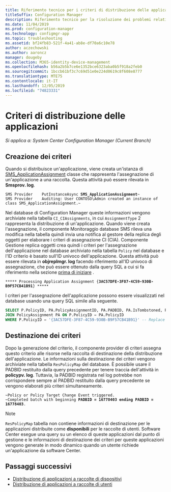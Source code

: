 ```yaml
---
title: Riferimento tecnico per i criteri di distribuzione delle applicazioni
titleSuffix: Configuration Manager
description: Riferimento tecnico per la risoluzione dei problemi relativi ai criteri di distribuzione delle applicazioni per Configuration Manager.
ms.date: 11/04/2019
ms.prod: configuration-manager
ms.technology: configmgr-app
ms.topic: troubleshooting
ms.assetid: bf24fb83-521f-4a41-ab8e-df70a6c10e78
author: aczechowski
ms.author: aaroncz
manager: dougeby
ms.collection: M365-identity-device-management
ms.openlocfilehash: b56a2b5b7ce6e1352bce6323aba0b5f918a2feb0
ms.sourcegitcommit: 1bccb61bf3c7c69d51e0e224d0619c8f608e8777
ms.translationtype: MTE75
ms.contentlocale: it-IT
ms.lasthandoff: 12/05/2019
ms.locfileid: "74823331"
---
```

# <a name="application-deployment-policy"></a>Criteri di distribuzione delle applicazioni

*Si applica a: System Center Configuration Manager (Current Branch)*

## <a name="policy-creation"></a>Creazione dei criteri

Quando si distribuisce un'applicazione, viene creata un'istanza di [SMS_ApplicationAssignment](/sccm/develop/reference/apps/sms_applicationassignment-server-wmi-class) classe che rappresenta l'assegnazione di un'applicazione a una raccolta. Questa attività può essere rilevata in **Smsprov. log**.

<pre><code class="lang-text">SMS Provider    PutInstanceAsync <b>SMS_ApplicationAssignment</b>~
SMS Provider    Auditing: User CONTOSO\Admin created an instance of class SMS_ApplicationAssignment.~
</code></pre>

Nel database di Configuration Manager queste informazioni vengono archiviate nella tabella `CI_CIAssignments`, in cui `AssignmentType` 2 rappresenta la distribuzione di un'applicazione. Quando viene creata l'assegnazione, il componente Monitoraggio database SMS rileva una modifica nella tabella quindi invia una notifica al gestore della replica degli oggetti per elaborare i criteri di assegnazione CI (CIA). Componente Gestione replica oggetti crea quindi i criteri per l'assegnazione dell'applicazione nel database archiviato nella tabella `Policy` nel database e l'ID criterio è basato sull'ID univoco dell'applicazione. Questa attività può essere rilevata in **objreplmgr. log** facendo riferimento all'ID univoco di assegnazione, che può essere ottenuto dalla query SQL a cui si fa riferimento nella sezione [prima di iniziare](/sccm/apps/understand/app-deployment-technical-reference#before-you-begin) .

<pre><code class="lang-text">***** Processing Application Assignment {<b>3AC57DFE-3F87-4C59-930B-B9F57CB41B91</b>} *****
</code></pre>

I criteri per l'assegnazione dell'applicazione possono essere visualizzati nel database usando una query SQL simile alla seguente.

```sql
SELECT P.PolicyID, PA.PolicyAssignmentID, PA.PADBID, PA.IsTombstoned, PA.LastUpdateTime FROM Policy P
JOIN PolicyAssignment PA ON P.PolicyID = PA.PolicyID
WHERE P.PolicyID = '{3AC57DFE-3F87-4C59-930B-B9F57CB41B91}' -- Replace Assignment Unique ID
```

## <a name="policy-targeting"></a>Destinazione dei criteri

Dopo la generazione del criterio, il componente provider di criteri assegna questo criterio alle risorse nella raccolta di destinazione della distribuzione dell'applicazione. Le informazioni sulla destinazione dei criteri vengono archiviate nella tabella `ResPolicyMap` del database. È possibile usare il PADBID restituito dalla query precedente per tenere traccia dell'attività in **policypv. log**. Tuttavia, la PADBID registrata nel log potrebbe non corrispondere sempre al PADBID restituito dalla query precedente se vengono elaborati più criteri simultaneamente.

<pre><code class="lang-text">~Policy or Policy Target Change Event triggered.
~Completed batch with beginning <b>PADBID = 16778403 ending PADBID = 16778403</b>.
</code></pre>

> [!NOTE]
> `ResPolicyMap` tabella non contiene informazioni di destinazione per le applicazioni distribuite come **disponibili** per le raccolte di utenti. Software Center esegue una query su un elenco di queste applicazioni dal punto di gestione e le informazioni di destinazione dei criteri per queste applicazioni vengono generate in modo dinamico quando un utente richiede un'applicazione da software Center.

## <a name="next-steps"></a>Passaggi successivi

- [Distribuzione di applicazioni a raccolte di dispositivi](/sccm/apps/understand/device-deployment-technical-reference)
- [Distribuzione di applicazioni a raccolte di utenti](/sccm/apps/understand/user-deployment-technical-reference)
